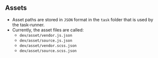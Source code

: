 ## Assets
- Asset paths are stored in `JSON` format in the `task` folder that is used by the task-runner.
- Currently, the asset files are called:
	- `dev/asset/vendor.js.json`
	- `dev/asset/source.js.json`
	- `dev/asset/vendor.scss.json`
	- `dev/asset/source.scss.json`